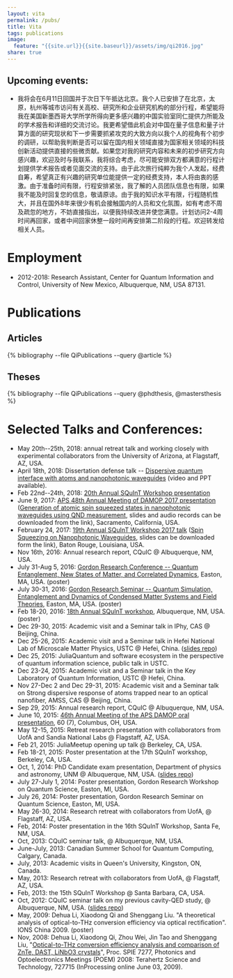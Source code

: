 ```yaml
---
layout: vita
permalink: /pubs/
title: Vita
tags: publications
image:
  feature: "{{site.url}}{{site.baseurl}}/assets/img/qi2016.jpg"
share: true
---
```

## Upcoming events:

 - 我将会在6月11日回国并于次日下午抵达北京。我个人已安排了在北京，太原，杭州等城市访问有关高校、研究所和企业研究机构的部分行程，希望能将我在美国新墨西哥大学所学所得向更多感兴趣的中国实验室同仁提供力所能及的学术报告和详细的交流讨论。我更希望借此机会对中国在量子信息和量子计算方面的研究现状和下一步需要抓紧攻克的大致方向以我个人的视角有个初步的调研，以帮助我判断是否可以留在国内相关领域直接为国家相关领域的科技创新活动提供直接的些微贡献。如果您对我的研究内容和未来的初步研究方向感兴趣，欢迎及时与我联系，我将综合考虑，尽可能安排双方都满意的行程计划提供学术报告或者见面交流的支持。由于此次旅行纯粹为我个人发起，经费自筹，希望真正有兴趣的研究单位能提供一定的经费支持，本人将由衷的感激。由于准备时间有限，行程安排紧张，我了解的人员团队信息也有限，如果我不能及时回复您的信息，敬请原谅。由于我的知识水平有限，行程随机性大，并且在国外8年来很少有机会接触国内的人员和文化氛围，如有考虑不周及疏忽的地方，不妨直接指出，以便我持续改进并使您满意。计划访问2-4周时间再回家，或者中间回家休整一段时间再安排第二阶段的行程。欢迎转发给相关人员。

# Employment

- 2012-2018: Research Assistant, Center for Quantum Information and Control, University of New Mexico, Albuquerque, NM, USA 87131.


# Publications

## Articles

 {% bibliography --file QiPublications --query @article %}

## Theses

 {% bibliography --file QiPublications --query @phdthesis, @mastersthesis %}

# Selected Talks and Conferences:

 - May 20th--25th, 2018: annual retreat talk and working closely with experimental collaborators from the University of Arizona, at Flagstaff, AZ, USA.
 - April 18th, 2018: Dissertation defense talk -- [Dispersive quantum interface with atoms and nanophotonic waveguides](https://github.com/i2000s/PhD_DefenseTalk) (video and PPT available).
 - Feb 22nd--24th, 2018: [20th Annual SQuInT Workshop presentation](/en/2017/11/20/squint-2018-poster.html)
 - June 9, 2017: [APS 48th Annual Meeting of DAMOP 2017 presentation](http://meetings.aps.org/Meeting/DAMOP17/Session/T7.8) ([Generation of atomic spin squeezed states in nanophotonic waveguides using QND measurement](/en/2017/06/04/damop-2017-talk.html), slides and audio records can be downloaded from the link), Sacramento, California, USA.
 - February 24, 2017: [19th Annual SQuInT Workshop 2017 talk](http://physics.unm.edu/SQuInT/2017/abstracts.php?person_id=480) ([Spin Squeezing on Nanophotonic Waveguides](/en/2016/12/16/squint-2017-talk.html), slides can be downloaded form the link), Baton Rouge, Louisiana, USA.
 - Nov 16th, 2016: Annual research report, CQuIC @ Albuquerque, NM, USA.
 - July 31-Aug 5, 2016: [Gordon Research Conference -- Quantum Entanglement, New States of Matter, and Correlated Dynamics](https://www.grc.org/programs.aspx?id=14962), Easton, MA, USA. (poster)
 - July 30-31, 2016: [Gordon Research Seminar -- Quantum Simulation, Entanglement and Dynamics of Condensed Matter Systems and Field Theories](https://www.grc.org/programs.aspx?id=16636), Easton, MA, USA. (poster)
 - Feb 18-20, 2016: [18th Annual SQuInT workshop](http://physics.unm.edu/SQuInT/2016/abstracts.php?person_id=376), Albuquerque, NM, USA. (poster)
 - Dec 29-30, 2015: Academic visit and a Seminar talk in IPhy, CAS @ Beijing, China.
 - Dec 25-26, 2015: Academic visit and a Seminar talk in Hefei National Lab of Microscale Matter Physics, USTC @ Hefei, China. ([slides repo](https://github.com/i2000s/2015USTC))
 - Dec 25, 2015: JuliaQuantum and software ecosystem in the perspective of quantum information science, public talk in USTC.
 - Dec 23-24, 2015: Academic visit and a Seminar talk in the Key Laboratory of Quantum Information, USTC @ Hefei, China.
 - Nov 27-Dec 2 and Dec 29-31, 2015: Academic visit and a Seminar talk on Strong dispersive response of atoms trapped near to an optical nanofiber, AMSS, CAS @ Beijing, China.
 - Sep 29, 2015: Annual research report, CQuIC @ Albuquerque, NM, USA.
 - June 10, 2015: [46th Annual Meeting of the APS DAMOP oral presentation](http://meetings.aps.org/Meeting/DAMOP15/Session/H6.9), 60 (7), Columbus, OH, USA.
 - May 12-15, 2015: Retreat research presentation with collaborators from UofA and Sandia National Labs @ Flagstaff, AZ, USA.
 - Feb 21, 2015: JuliaMeetup opening up talk @ Berkeley, CA, USA.
 - Feb 18-21, 2015: Poster presentation at the 17th SQuInT workshop, Berkeley, CA, USA.
 - Oct, 1, 2014: PhD Candidate exam presentation, Department of physics and astronomy, UNM @ Albuquerque, NM, USA. ([slides repo](https://github.com/i2000s/2014Candidacy))
 - July 27-July 1, 2014: Poster presentation, Gordon Research Workshop on Quantum Science, Easton, MI, USA.
 - July 26, 2014: Poster presentation, Gordon Research Seminar on Quantum Science, Easton, MI, USA.
 - May 26-30, 2014: Research retreat with collaborators from UofA, @ Flagstaff, AZ, USA.
 - Feb, 2014: Poster presentation in the 16th SQuInT Workshop, Santa Fe, NM, USA.
 - Oct, 2013: CQuIC seminar talk, @ Albuquerque, NM, USA.
 - June-July, 2013: Canadian Summer School for Quantum Computing, Calgary, Canada.
 - July, 2013: Academic visits in Queen's University, Kingston, ON, Canada.
 - May, 2013: Research retreat with collaborators from UofA, @ Flagstaff, AZ, USA.
 - Feb, 2013: the 15th SQuInT Workshop @ Santa Barbara, CA, USA.
 - Oct, 2012: CQuIC seminar talk on my previous cavity-QED study, @ Albuquerque, NM, USA. ([slides repo](https://github.com/i2000s/2013CollectiveEffects))
 - May, 2009: Dehua Li, Xiaodong Qi and  Shenggang Liu. "A theoretical analysis of optical-to-THz conversion efficiency via optical rectification". IONS China 2009. (poster)
 - Nov, 2008:  Dehua Li, Xiaodong Qi, Zhou Wei, Jin Tao and Shenggang Liu, "[Optical-to-THz conversion efficiency analysis and comparison of ZnTe, DAST, LiNbO3 crystals](http://dx.doi.org/10.1117/12.821583)", Proc. SPIE 7277, Photonics and Optoelectronics Meetings (POEM) 2008: Terahertz Science and Technology, 727715 (InProcessing online June 03, 2009).
